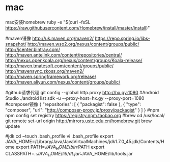 # mac
mac安装homebrew
ruby -e "$(curl -fsSL https://raw.githubusercontent.com/Homebrew/install/master/install)"

#maven镜像
http://uk.maven.org/maven2/
https://repo.spring.io/libs-snapshot/
http://maven.wso2.org/nexus/content/groups/public/
http://jcenter.bintray.com/
http://maven.antelink.com/content/repositories/central/
http://nexus.openkoala.org/nexus/content/groups/Koala-release/
http://maven.tmatesoft.com/content/groups/public/
http://mavensync.zkoss.org/maven2/
http://maven.springframework.org/release/
http://maven.aliyun.com/nexus/content/groups/public/

#github请求代理
git config --global http.proxy http://hx.gy:1080
#Android Studio
./android list sdk -u --proxy-host=hx.gy --proxy-port=1080
#composer镜像
{
    "repositories": [
        { "packagist": false },
        {
            "type": "composer",
            "url": "http://composer-proxy.jp/proxy/packagist"
        }
    ]
}
#npm
npm config set registry https://registry.npm.taobao.org 
#brew
cd /usr/local/
git remote set-url origin http://mirrors.ustc.edu.cn/homebrew.git
brew update

#jdk
cd  ~touch .bash_profile
vi  .bash_profile
export JAVA_HOME=/Library/Java/JavaVirtualMachines/jdk1.7.0_45.jdk/Contents/Home 
export PATH=$JAVA_HOME/bin:$PATH
export CLASSPATH=.:$JAVA_HOME/lib/dt.jar:$JAVA_HOME/lib/tools.jar
